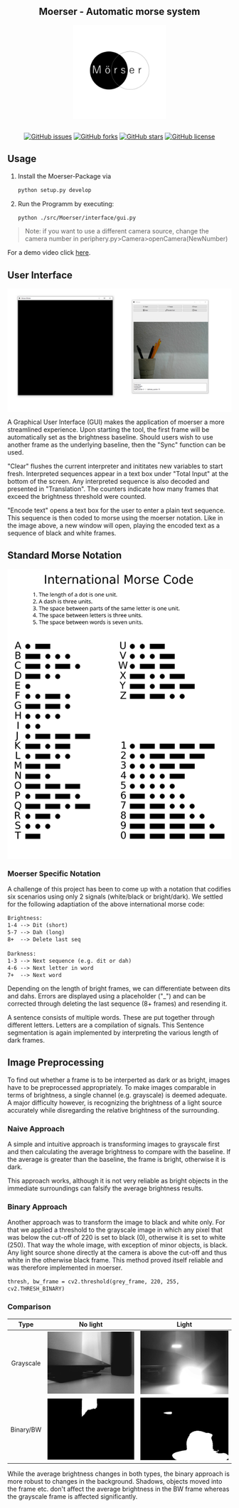 <div align="center">
<h2>Moerser - Automatic morse system
</h2>

<img src="./src/Moerser/assets/logo_large.png" alt="Logo" width="210" align="center"/>
<br>
</div>

<br>
<div align="center">

[![GitHub issues](https://img.shields.io/github/issues/BennerLukas/Moerser)](https://github.com/BennerLukas/Moerser/issues)
[![GitHub forks](https://img.shields.io/github/forks/BennerLukas/Moerser)](https://github.com/BennerLukas/Moerser/network)
[![GitHub stars](https://img.shields.io/github/stars/BennerLukas/Moerser)](https://github.com/BennerLukas/Moerser/stargazers)
[![GitHub license](https://img.shields.io/github/license/BennerLukas/Moerser)](https://github.com/BennerLukas/Moerser/blob/main/LICENSE)


</div>

## Usage
1. Install the Moerser-Package via 
    ```bash
    python setup.py develop
    ```
2. Run the Programm by executing:
    ```bash
    python ./src/Moerser/interface/gui.py
    ```
> Note: if you want to use a different camera source, change the camera number in periphery.py>Camera>openCamera(NewNumber)

For a demo video click [here](https://youtu.be/9dcBtRabC2M).
## User Interface

<img src="./docs/UserInterface.png" alt="interface" align="center"/>


A Graphical User Interface (GUI) makes the application of moerser a more streamlined experience. Upon starting the tool, the first frame will be automatically set as the brightness baseline. Should users wish to use another frame as the underlying baseline, then the "Sync" function can be used. 

"Clear" flushes the current interpreter and inititates new variables to start fresh. Interpreted sequences appear in a text box under "Total Input" at the bottom of the screen. Any interpreted sequence is also decoded and presented in "Translation". The counters indicate how many frames that exceed the brightness threshold were counted. 

"Encode text" opens a text box for the user to enter a plain text sequence. This sequence is then coded to morse using the moerser notation. Like in the image above, a new window will open, playing the encoded text as a sequence of black and white frames.
## Standard Morse Notation

<img src="./docs/International_Morse_Code.svg" alt="standard morse notation" align="center"/>

### Moerser Specific Notation
A challenge of this project has been to come up with a notation that codifies six scenarios using only 2 signals (white/black or bright/dark).
We settled for the following adaptiation of the above international morse code:
    
    Brightness:
    1-4 --> Dit (short)
    5-7 --> Dah (long)
    8+  --> Delete last seq

    Darkness:
    1-3 --> Next sequence (e.g. dit or dah)
    4-6 --> Next letter in word
    7+  --> Next word

Depending on the length of bright frames, we can differentiate between dits and dahs. Errors are displayed using a placeholder ("_") and can be corrected through deleting the last sequence (8+ frames) and resending it.

A sentence consists of multiple words. These are put together through different letters. Letters are a compilation of signals. This Sentence segmentation is again implemented by interpreting the various length of dark frames.
## Image Preprocessing
To find out whether a frame is to be interperted as dark or as bright, images have to be preprocessed appropriately. To make images comparable in terms of brightness, a single channel (e.g. grayscale) is deemed adequate. A major difficulty however, is recognizing the brightness of a light source accurately while disregarding the relative brightness of the surrounding.

### Naive Approach
A simple and intuitive approach is transforming images to grayscale first and then calculating the average brightness to compare with the baseline. If the average is greater than the baseline, the frame is bright, otherwise it is dark.

<!-- image -->

This approach works, although it is not very reliable as bright objects in the immediate surroundings can falsify the average brightness results.

### Binary Approach

<!-- image -->

Another approach was to transform the image to black and white only. For that we applied a threshold to the grayscale image in which any pixel that was below the cut-off of  220 is set to black (0), otherwise it is set to white (250). That way the whole image, with exception of minor objects, is black. Any light source shone directly at the camera is above the cut-off and thus white in the otherwise black frame. This method proved itself reliable and was therefore implemented in moerser.

    thresh, bw_frame = cv2.threshold(grey_frame, 220, 255, cv2.THRESH_BINARY)


### Comparison

Type | No light             |  Light |
:-------------------------:|:-------------------------:|:-------------------------:
Grayscale | ![](./docs/gs_no_light.png)  |  ![](./docs/gs_light.png)
Binary/BW| ![](./docs/bw_no_light.png)  |  ![](./docs/bw_light.png)

While the average brightness changes in both types, the binary approach is more robust to changes in the background. Shadows, objects moved into the frame etc. don't affect the average brightness in the BW frame whereas the grayscale frame is affected significantly. 
